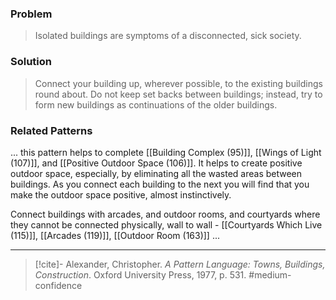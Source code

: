 ### Problem
>Isolated buildings are symptoms of a disconnected, sick society.

### Solution
>Connect your building up, wherever possible, to the existing buildings round about. Do not keep set backs between buildings; instead, try to form new buildings as continuations of the older buildings.

### Related Patterns
... this pattern helps to complete [[Building Complex (95)]], [[Wings of Light (107)]], and [[Positive Outdoor Space (106)]]. It helps to create positive outdoor space, especially, by eliminating all the wasted areas between buildings. As you connect each building to the next you will find that you make the outdoor space positive, almost instinctively.

Connect buildings with arcades, and outdoor rooms, and courtyards where they cannot be connected physically, wall to wall - [[Courtyards Which Live (115)]], [[Arcades (119)]], [[Outdoor Room (163)]] ...

---
> [!cite]- Alexander, Christopher. _A Pattern Language: Towns, Buildings, Construction_. Oxford University Press, 1977, p. 531.
> #medium-confidence 